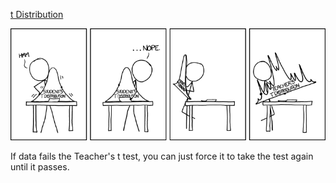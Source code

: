[t Distribution](https://xkcd.com/1347)

![t Distribution](./random_comic.png)

If data fails the Teacher's t test, you can just force it to take the test again until it passes.

